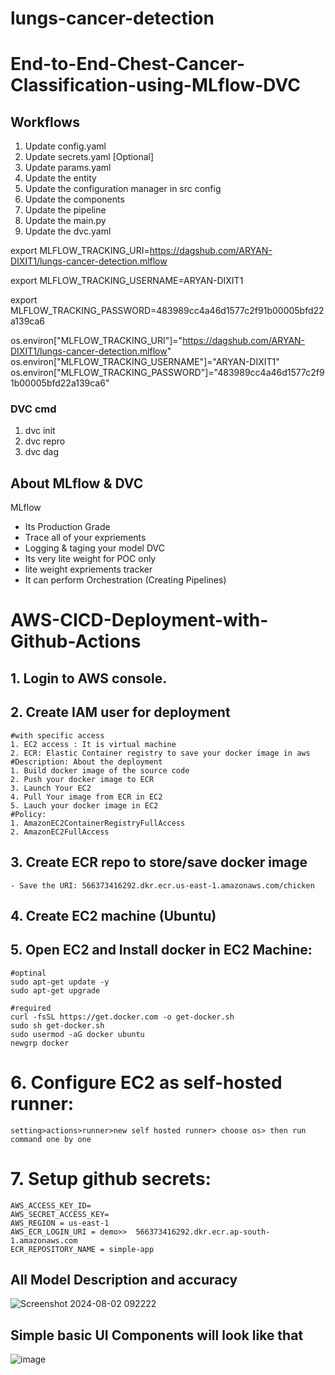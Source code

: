 # lungs-cancer-detection
# End-to-End-Chest-Cancer-Classification-using-MLflow-DVC
## Workflows
1. Update config.yaml
2. Update secrets.yaml [Optional]
3. Update params.yaml
4. Update the entity
5. Update the configuration manager in src config
6. Update the components
7. Update the pipeline 
8. Update the main.py
9. Update the dvc.yaml


export MLFLOW_TRACKING_URI=https://dagshub.com/ARYAN-DIXIT1/lungs-cancer-detection.mlflow

export MLFLOW_TRACKING_USERNAME=ARYAN-DIXIT1

export MLFLOW_TRACKING_PASSWORD=483989cc4a46d1577c2f91b00005bfd22a139ca6


os.environ["MLFLOW_TRACKING_URI"]="https://dagshub.com/ARYAN-DIXIT1/lungs-cancer-detection.mlflow"
os.environ["MLFLOW_TRACKING_USERNAME"]="ARYAN-DIXIT1"
os.environ["MLFLOW_TRACKING_PASSWORD"]="483989cc4a46d1577c2f91b00005bfd22a139ca6"

### DVC cmd
1. dvc init
2. dvc repro
3. dvc dag
## About MLflow & DVC
MLflow
 - Its Production Grade
 - Trace all of your expriements
 - Logging & taging your model
DVC 
 - Its very lite weight for POC only
 - lite weight expriements tracker
 - It can perform Orchestration (Creating Pipelines)
# AWS-CICD-Deployment-with-Github-Actions
## 1. Login to AWS console.
## 2. Create IAM user for deployment
	#with specific access
	1. EC2 access : It is virtual machine
	2. ECR: Elastic Container registry to save your docker image in aws
	#Description: About the deployment
	1. Build docker image of the source code
	2. Push your docker image to ECR
	3. Launch Your EC2 
	4. Pull Your image from ECR in EC2
	5. Lauch your docker image in EC2
	#Policy:
	1. AmazonEC2ContainerRegistryFullAccess
	2. AmazonEC2FullAccess
	
## 3. Create ECR repo to store/save docker image
    - Save the URI: 566373416292.dkr.ecr.us-east-1.amazonaws.com/chicken
	
## 4. Create EC2 machine (Ubuntu) 
## 5. Open EC2 and Install docker in EC2 Machine:
	
	
	#optinal
	sudo apt-get update -y
	sudo apt-get upgrade
	
	#required
	curl -fsSL https://get.docker.com -o get-docker.sh
	sudo sh get-docker.sh
	sudo usermod -aG docker ubuntu
	newgrp docker
	
# 6. Configure EC2 as self-hosted runner:
    setting>actions>runner>new self hosted runner> choose os> then run command one by one
# 7. Setup github secrets:
    AWS_ACCESS_KEY_ID=
    AWS_SECRET_ACCESS_KEY=
    AWS_REGION = us-east-1
    AWS_ECR_LOGIN_URI = demo>>  566373416292.dkr.ecr.ap-south-1.amazonaws.com
    ECR_REPOSITORY_NAME = simple-app

## All Model Description and accuracy
![Screenshot 2024-08-02 092222](https://github.com/user-attachments/assets/8af3275f-ebca-4ea5-9399-b23ead23c76d)

## Simple basic UI Components will look like that
![image](https://github.com/user-attachments/assets/e95c0d25-2bcf-4368-99e0-4adbb8e29c39)
